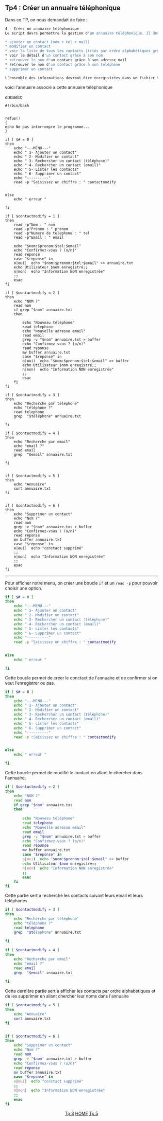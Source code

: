## Tp4 : Créer un annuaire téléphonique

Dans ce TP, on nous demandait de faire :

```bash
4 - Créer un annuaire téléphonique
Le script devra permettre la gestion d'un annuaire téléphonique. Il devra inclure les fonctionnalités suivantes :

* ajouter un contact (nom + tel + mail)
* modifier un contact
* voir la liste de tous les contacts (triés par ordre alphabétiques grâce à leurs noms et n'afficher que leurs noms)
* voir le détail d'un contact grâce à son nom
* retrouver le nom d'un contact grâce à son adresse mail
* retrouver le nom d'un contact grâce à son téléphone
* supprimer un contact

L'ensemble des informations devront être enregistrées dans un fichier texte
```

voici l'annuaire associé a cette annuaire téléphonique

[annuaire](https://github.com/nsegur66/Shell/blob/main/Tp/annuaire.txt)


```
#!/bin/bash


refus()
{
echo Ne pas interrompre le programme...
}

if [ $# = 0 ]
then
	echo "---MENU---"
	echo " 1- Ajouter un contact" 
	echo " 2- Modifier un contact" 
	echo " 3- Rechercher un contact (téléphone)"
	echo " 4- Rechercher un contact (email)"
	echo " 5- Lister les contacts"
	echo " 6- Supprimer un contact"
	echo "----------"
	read -p "Saisissez un chiffre : " contactmodify


else
	echo " erreur "

fi

if [ $contactmodify = 1 ]
then
	read -p"Nom : " nom
	read -p"Prenom : " prenom
	read -p"Numero de telephone : " tel
	read -p"Email : " email
	
	echo "$nom:$prenom:$tel:$email"
	echo "Confirmez-vous ? (o/n)"
	read reponse
	case "$reponse" in
	o|oui)	echo "$nom:$prenom:$tel:$email" >> annuaire.txt
	echo Utilisateur $nom enregistré;;
	n|non)	echo "Information NON enregistrée"
	;;
	esac
fi

if [ $contactmodify = 2 ]
then	
	echo "NOM ?" 
	read nom
	if grep "$nom" annuaire.txt
	then
		
		echo "Nouveau téléphone"
		read telephone
		echo "Nouvelle adresse email"
		read email
		grep -v "$nom" annuaire.txt > buffer
		echo "Confirmez-vous ? (o/n)"
		read reponse
		mv buffer annuaire.txt
		case "$reponse" in
		o|oui)	echo "$nom:$prenom:$tel:$email" >> buffer
		echo Utilisateur $nom enregistré;;
		n|non)	echo "Information NON enregistrée"
		;;
		esac
	fi
fi

if [ $contactmodify = 3 ]
then
	echo "Recherche par téléphone"
	echo "téléphone ?"
	read telephone
	grep  "$téléphone" annuaire.txt 
	
fi

if [ $contactmodify = 4 ]
then
	echo "Recherche par email"
	echo "email ?"
	read email
	grep  "$email" annuaire.txt 
	
fi


if [ $contactmodify = 5 ]
then
	echo "Annuaire"
	sort annuaire.txt
fi


if [ $contactmodify = 6 ]
then
	echo "Supprimer un contact"
	echo "Nom ?"
	read nom
	grep -v "$nom" annuaire.txt > buffer
	echo "Confirmez-vous ? (o/n)"
	read reponse
	mv buffer annuaire.txt
	case "$reponse" in
	o|oui)	echo "conctact supprimé" 
	;;
	n|non)	echo "Information NON enregistrée"
	;;
	esac
fi
```
----------------------------------------------
Pour afficher notre menu, on créer une boucle ``if`` et un ``read -p`` pour pouvoir choisir une option.

```bash
if [ $# = 0 ]
then
	echo "---MENU---"
	echo " 1- Ajouter un contact" 
	echo " 2- Modifier un contact" 
	echo " 3- Rechercher un contact (téléphone)"
	echo " 4- Rechercher un contact (email)"
	echo " 5- Lister les contacts"
	echo " 6- Supprimer un contact"
	echo "----------"
	read -p "Saisissez un chiffre : " contactmodify


else
	echo " erreur "

fi
```

Cette boucle permet de créer le conctact de l'annuaire et de confirmer si on veut l'enregistrer ou pas.

```bash
if [ $# = 0 ]
then
	echo "---MENU---"
	echo " 1- Ajouter un contact" 
	echo " 2- Modifier un contact" 
	echo " 3- Rechercher un contact (téléphone)"
	echo " 4- Rechercher un contact (email)"
	echo " 5- Lister les contacts"
	echo " 6- Supprimer un contact"
	echo "----------"
	read -p "Saisissez un chiffre : " contactmodify


else
	echo " erreur "

fi
```
Cette boucle permet de modifié le contact en allant le chercher dans l'annuaire.

```bash
if [ $contactmodify = 2 ]
then	
	echo "NOM ?" 
	read nom
	if grep "$nom" annuaire.txt
	then
		
		echo "Nouveau téléphone"
		read telephone
		echo "Nouvelle adresse email"
		read email
		grep -v "$nom" annuaire.txt > buffer
		echo "Confirmez-vous ? (o/n)"
		read reponse
		mv buffer annuaire.txt
		case "$reponse" in
		o|oui)	echo "$nom:$prenom:$tel:$email" >> buffer
		echo Utilisateur $nom enregistré;;
		n|non)	echo "Information NON enregistrée"
		;;
		esac
	fi
fi
```

Cette partie sert a recherché les contacts suivant leurs email et leurs téléphones

```bash
if [ $contactmodify = 3 ]
then
	echo "Recherche par téléphone"
	echo "téléphone ?"
	read telephone
	grep  "$téléphone" annuaire.txt 
	
fi

if [ $contactmodify = 4 ]
then
	echo "Recherche par email"
	echo "email ?"
	read email
	grep  "$email" annuaire.txt 
	
fi
```
Cette dernière partie sert a afficher les contacts par ordre alphabétiques et de les supprimer en allant chercher leur noms dans l'annuaire

```bash
if [ $contactmodify = 5 ]
then
	echo "Annuaire"
	sort annuaire.txt
fi


if [ $contactmodify = 6 ]
then
	echo "Supprimer un contact"
	echo "Nom ?"
	read nom
	grep -v "$nom" annuaire.txt > buffer
	echo "Confirmez-vous ? (o/n)"
	read reponse
	mv buffer annuaire.txt
	case "$reponse" in
	o|oui)	echo "conctact supprimé" 
	;;
	n|non)	echo "Information NON enregistrée"
	;;
	esac
fi
```

<p align="center">
 <a href="https://github.com/nsegur66/Shell/blob/main/Tp/Tp3.md">Tp 3</a> <a href="https://github.com/nsegur66/Shell#sommaire">HOME</a> <a href="https://github.com/nsegur66/Shell/blob/main/Tp/Tp5.md">Tp 5</a>
</p>
